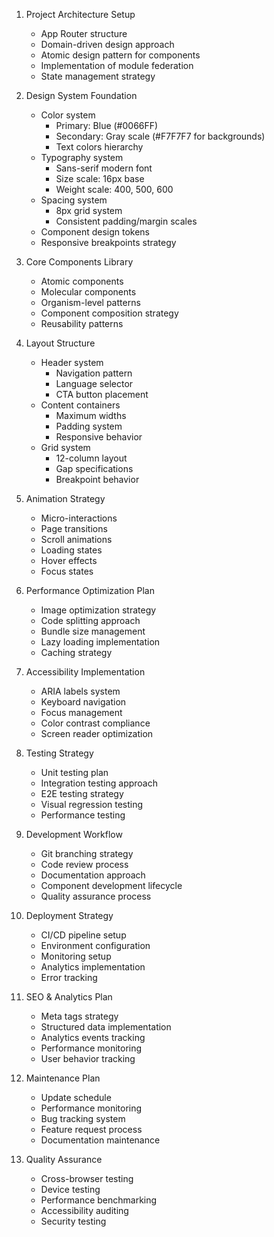 
1. Project Architecture Setup
   - App Router structure
   - Domain-driven design approach
   - Atomic design pattern for components
   - Implementation of module federation
   - State management strategy

2. Design System Foundation
   - Color system
     - Primary: Blue (#0066FF)
     - Secondary: Gray scale (#F7F7F7 for backgrounds)
     - Text colors hierarchy
   - Typography system
     - Sans-serif modern font
     - Size scale: 16px base
     - Weight scale: 400, 500, 600
   - Spacing system
     - 8px grid system
     - Consistent padding/margin scales
   - Component design tokens
   - Responsive breakpoints strategy

3. Core Components Library
   - Atomic components
   - Molecular components
   - Organism-level patterns
   - Component composition strategy
   - Reusability patterns

4. Layout Structure
   - Header system
     - Navigation pattern
     - Language selector
     - CTA button placement
   - Content containers
     - Maximum widths
     - Padding system
     - Responsive behavior
   - Grid system
     - 12-column layout
     - Gap specifications
     - Breakpoint behavior

5. Animation Strategy
   - Micro-interactions
   - Page transitions
   - Scroll animations
   - Loading states
   - Hover effects
   - Focus states

6. Performance Optimization Plan
   - Image optimization strategy
   - Code splitting approach
   - Bundle size management
   - Lazy loading implementation
   - Caching strategy

7. Accessibility Implementation
   - ARIA labels system
   - Keyboard navigation
   - Focus management
   - Color contrast compliance
   - Screen reader optimization

8. Testing Strategy
   - Unit testing plan
   - Integration testing approach
   - E2E testing strategy
   - Visual regression testing
   - Performance testing

9. Development Workflow
   - Git branching strategy
   - Code review process
   - Documentation approach
   - Component development lifecycle
   - Quality assurance process

10. Deployment Strategy
    - CI/CD pipeline setup
    - Environment configuration
    - Monitoring setup
    - Analytics implementation
    - Error tracking

11. SEO & Analytics Plan
    - Meta tags strategy
    - Structured data implementation
    - Analytics events tracking
    - Performance monitoring
    - User behavior tracking

12. Maintenance Plan
    - Update schedule
    - Performance monitoring
    - Bug tracking system
    - Feature request process
    - Documentation maintenance

13. Quality Assurance
    - Cross-browser testing
    - Device testing
    - Performance benchmarking
    - Accessibility auditing
    - Security testing

